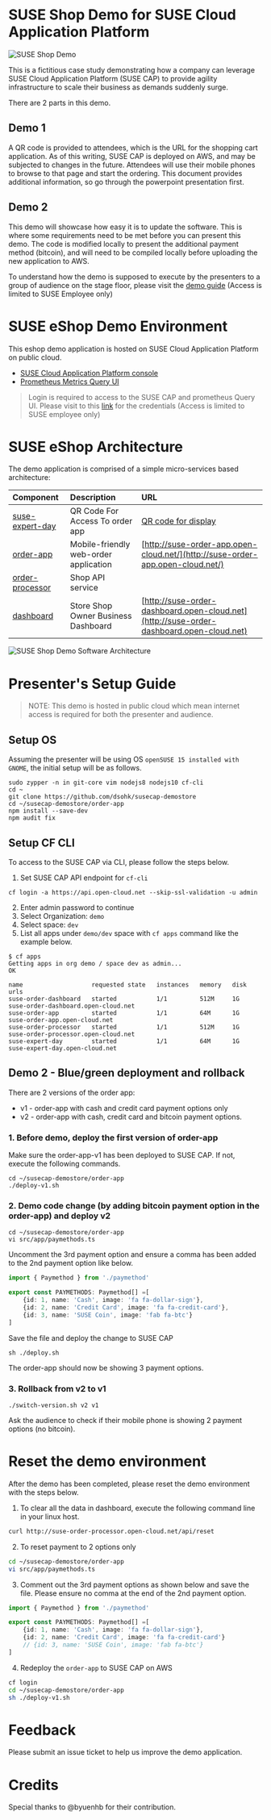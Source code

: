 # SUSE Shop Demo for SUSE Cloud Application Platform

![SUSE Shop Demo](/docs/images/demo.png)

This is a fictitious case study demonstrating how a company can leverage SUSE Cloud Application Platform (SUSE CAP) to provide agility infrastructure to scale their business as demands suddenly surge.

There are 2 parts in this demo.

## Demo 1

A QR code is provided to attendees, which is the URL for the shopping cart application. As of this writing, SUSE CAP is deployed on AWS, and may be subjected to changes in the future.
Attendees will use their mobile phones to browse to that page and start the ordering.
This document provides additional information, so go through the powerpoint presentation first.

## Demo 2

This demo will showcase how easy it is to update the software.
This is where some requirements need to be met before you can present this demo. The code is modified locally to present the additional payment method (bitcoin), and will need to be compiled locally before uploading the new application to AWS.

To understand how the demo is supposed to execute by the presenters to a group of audience on the stage floor, please visit the [demo guide](https://microfocusinternational-my.sharepoint.com/:p:/g/personal/derek_so_suse_com/EQlWW14TqphMqQ1a4zzRaM0BeJ3KR6XAJNwJ285Wtgy71A?e=eeysz2) (Access is limited to SUSE Employee only)

# SUSE eShop Demo Environment

This eshop demo application is hosted on SUSE Cloud Application Platform on public cloud.

* [SUSE Cloud Application Platform console](https://console.open-cloud.net)
* [Prometheus Metrics Query UI](http://metrics.open-cloud.net)

> Login is required to access to the SUSE CAP and prometheus Query UI. Please visit to this [link](https://microfocusinternational-my.sharepoint.com/:w:/g/personal/derek_so_suse_com/EcB6kMwMprBKlwnUgXuw89kBtldoCfFllPg2VfW_S0L2xw?e=Hya5Eo) for the credentials (Access is limited to SUSE employee only)

# SUSE eShop Architecture

The demo application is comprised of a simple micro-services based architecture:

| Component                           | Description                           | URL                                                                                      |
| :---------------------------------- | :------------------------------------ | :--------------------------------------------------------------------------------------- |
| [suse-expert-day](startpage/) | QR Code For Access To order app | [QR code for display](http://suse-expert-day.open-cloud.net/) |
| [order-app](order-app/)             | Mobile-friendly web-order application | [http://suse-order-app.open-cloud.net/](http://suse-order-app.open-cloud.net/)           |
| [order-processor](order-processor/) | Shop API service                      |                                                                                          |
| [dashboard](dashboard/)             | Store Shop Owner Business Dashboard   | [http://suse-order-dashboard.open-cloud.net](http://suse-order-dashboard.open-cloud.net) |

![SUSE Shop Demo Software Architecture](/docs/images/arch.png)

# Presenter's Setup Guide

> NOTE: This demo is hosted in public cloud which mean internet access is required for both the presenter and audience.

## Setup OS

Assuming the presenter will be using OS `openSUSE 15 installed with GNOME`, the initial setup will be as follows.

```
sudo zypper -n in git-core vim nodejs8 nodejs10 cf-cli
cd ~
git clone https://github.com/dsohk/susecap-demostore
cd ~/susecap-demostore/order-app
npm install --save-dev
npm audit fix
```

## Setup CF CLI

To access to the SUSE CAP via CLI, please follow the steps below.

1. Set SUSE CAP API endpoint for `cf-cli`

```
cf login -a https://api.open-cloud.net --skip-ssl-validation -u admin
```

2. Enter admin password to continue
3. Select Organization: `demo`
4. Select space: `dev`
5. List all apps under `demo/dev` space with `cf apps` command like the example below.

```
$ cf apps
Getting apps in org demo / space dev as admin...
OK

name                   requested state   instances   memory   disk   urls
suse-order-dashboard   started           1/1         512M     1G     suse-order-dashboard.open-cloud.net
suse-order-app         started           1/1         64M      1G     suse-order-app.open-cloud.net
suse-order-processor   started           1/1         512M     1G     suse-order-processor.open-cloud.net
suse-expert-day        started           1/1         64M      1G     suse-expert-day.open-cloud.net
```

## Demo 2 - Blue/green deployment and rollback

There are 2 versions of the order app:

* v1 - order-app with cash and credit card payment options only
* v2 - order-app with cash, credit card and bitcoin payment options.

### 1. Before demo, deploy the first version of order-app

Make sure the order-app-v1 has been deployed to SUSE CAP. If not, execute the following commands.

```
cd ~/susecap-demostore/order-app
./deploy-v1.sh
```

### 2. Demo code change (by adding bitcoin payment option in the order-app) and deploy v2

```
cd ~/susecap-demostore/order-app
vi src/app/paymethods.ts
```

Uncomment the 3rd payment option and ensure a comma has been added to the 2nd payment option like below.

```ts
import { Paymethod } from './paymethod'

export const PAYMETHODS: Paymethod[] =[
    {id: 1, name: 'Cash', image: 'fa fa-dollar-sign'},
    {id: 2, name: 'Credit Card', image: 'fa fa-credit-card'},
    {id: 3, name: 'SUSE Coin', image: 'fab fa-btc'}
]
```

Save the file and deploy the change to SUSE CAP

```
sh ./deploy.sh
```

The order-app should now be showing 3 payment options.

### 3. Rollback from v2 to v1

```
./switch-version.sh v2 v1
```

Ask the audience to check if their mobile phone is showing 2 payment options (no
bitcoin).

# Reset the demo environment

After the demo has been completed, please reset the demo environment with the steps below.

1. To clear all the data in dashboard, execute the following command line in your linux host.

```bash
curl http://suse-order-processor.open-cloud.net/api/reset
```

2. To reset payment to 2 options only

```bash
cd ~/susecap-demostore/order-app
vi src/app/paymethods.ts
```

3. Comment out the 3rd payment options as shown below and save the file. Please ensure no comma at the end of the 2nd payment option.

```ts
import { Paymethod } from './paymethod'

export const PAYMETHODS: Paymethod[] =[
    {id: 1, name: 'Cash', image: 'fa fa-dollar-sign'},
    {id: 2, name: 'Credit Card', image: 'fa fa-credit-card'}
    // {id: 3, name: 'SUSE Coin', image: 'fab fa-btc'}
]
```

4. Redeploy the `order-app` to SUSE CAP on AWS

```bash
cf login
cd ~/susecap-demostore/order-app
sh ./deploy-v1.sh
```

# Feedback

Please submit an issue ticket to help us improve the demo application.

# Credits

Special thanks to @byuenhb for their contribution.


